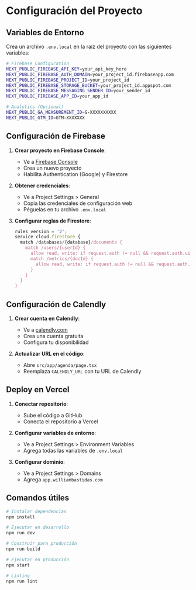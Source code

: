 # Configuración del Proyecto

## Variables de Entorno

Crea un archivo `.env.local` en la raíz del proyecto con las siguientes variables:

```bash
# Firebase Configuration
NEXT_PUBLIC_FIREBASE_API_KEY=your_api_key_here
NEXT_PUBLIC_FIREBASE_AUTH_DOMAIN=your_project_id.firebaseapp.com
NEXT_PUBLIC_FIREBASE_PROJECT_ID=your_project_id
NEXT_PUBLIC_FIREBASE_STORAGE_BUCKET=your_project_id.appspot.com
NEXT_PUBLIC_FIREBASE_MESSAGING_SENDER_ID=your_sender_id
NEXT_PUBLIC_FIREBASE_APP_ID=your_app_id

# Analytics (Opcional)
NEXT_PUBLIC_GA_MEASUREMENT_ID=G-XXXXXXXXXX
NEXT_PUBLIC_GTM_ID=GTM-XXXXXXX
```

## Configuración de Firebase

1. **Crear proyecto en Firebase Console**:
   - Ve a [Firebase Console](https://console.firebase.google.com)
   - Crea un nuevo proyecto
   - Habilita Authentication (Google) y Firestore

2. **Obtener credenciales**:
   - Ve a Project Settings > General
   - Copia las credenciales de configuración web
   - Péguelas en tu archivo `.env.local`

3. **Configurar reglas de Firestore**:
   ```javascript
   rules_version = '2';
   service cloud.firestore {
     match /databases/{database}/documents {
       match /users/{userId} {
         allow read, write: if request.auth != null && request.auth.uid == userId;
         match /metrics/{docId} {
           allow read, write: if request.auth != null && request.auth.uid == userId;
         }
       }
     }
   }
   ```

## Configuración de Calendly

1. **Crear cuenta en Calendly**:
   - Ve a [calendly.com](https://calendly.com)
   - Crea una cuenta gratuita
   - Configura tu disponibilidad

2. **Actualizar URL en el código**:
   - Abre `src/app/agenda/page.tsx`
   - Reemplaza `CALENDLY_URL` con tu URL de Calendly

## Deploy en Vercel

1. **Conectar repositorio**:
   - Sube el código a GitHub
   - Conecta el repositorio a Vercel

2. **Configurar variables de entorno**:
   - Ve a Project Settings > Environment Variables
   - Agrega todas las variables de `.env.local`

3. **Configurar dominio**:
   - Ve a Project Settings > Domains
   - Agrega `app.williambastidas.com`

## Comandos útiles

```bash
# Instalar dependencias
npm install

# Ejecutar en desarrollo
npm run dev

# Construir para producción
npm run build

# Ejecutar en producción
npm start

# Linting
npm run lint
```
